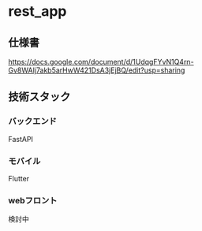 # rest_app

## 仕様書
https://docs.google.com/document/d/1UdqgFYvN1Q4rn-Gv8WAIj7akb5arHwW421DsA3jEjBQ/edit?usp=sharing

## 技術スタック
### バックエンド
FastAPI
### モバイル
Flutter
### webフロント
検討中
